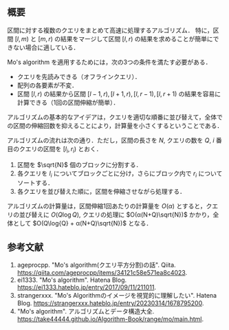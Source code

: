 ## 概要

区間に対する複数のクエリをまとめて高速に処理するアルゴリズム．
特に，区間 $[l,m)$ と $[m,r)$ の結果をマージして区間 $[l,r)$ の結果を求めることが簡単にできない場合に適している．

Mo's algorithm を適用するためには，次の3つの条件を満たす必要がある．

- クエリを先読みできる（オフラインクエリ）．
- 配列の各要素が不変．
- 区間 $[l,r)$ の結果から区間 $[l-1,r), [l+1,r), [l,r-1), [l,r+1)$ の結果を容易に計算できる（1回の区間伸縮が簡単）． 

アルゴリズムの基本的なアイデアは，クエリを適切な順番に並び替えて，全体での区間の伸縮回数を抑えることにより，計算量を小さくするということである．

アルゴリズムの流れは次の通り．ただし，区間の長さを $N$, クエリの数を $Q$, $i$ 番目のクエリの区間を $[l_i, r_i)$ とおく．

1. 区間を $\sqrt{N}$ 個のブロックに分割する．
1. 各クエリを $l_i$ についてブロックごとに分け，さらにブロック内で $r_i$ についてソートする．
1. 各クエリを並び替えた順に，区間を伸縮させながら処理する．

アルゴリズムの計算量は，区間伸縮1回あたりの計算量を $O(α)$ とすると，クエリの並び替えに $O(Q\log{Q})$, クエリの処理に $O(α(N+Q)\sqrt{N})$ かかり，全体として $O(Q\log{Q} + α(N+Q)\sqrt{N})$ となる．


## 参考文献

1. ageprocpp. "Mo's algorithm(クエリ平方分割)の話". Qiita. <https://qiita.com/ageprocpp/items/34121c58e571ea8c4023>.
1. ei1333. "Mo's algorithm". Hatena Blog. <https://ei1333.hateblo.jp/entry/2017/09/11/211011>.
1. strangerxxx. "Mo's Algorithmのイメージを視覚的に理解したい". Hatena Blog. <https://strangerxxx.hateblo.jp/entry/20230314/1678795200>.
1. "Mo's algorithm". アルゴリズムとデータ構造大全. <https://take44444.github.io/Algorithm-Book/range/mo/main.html>.
